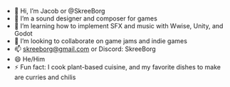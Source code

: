 - 👋 Hi, I’m Jacob or @SkreeBorg
- 👀 I’m a sound designer and composer for games
- 🌱 I’m learning how to implement SFX and music with Wwise, Unity, and Godot
- 💞️ I’m looking to collaborate on game jams and indie games
- 📫 skreeborg@gmail.com or Discord: SkreeBorg
- 😄 He/Him
- ⚡ Fun fact: I cook plant-based cuisine, and my favorite dishes to make are curries and chilis

<!---
SkreeBorg/SkreeBorg is a ✨ special ✨ repository because its `README.md` (this file) appears on your GitHub profile.
You can click the Preview link to take a look at your changes.
--->
